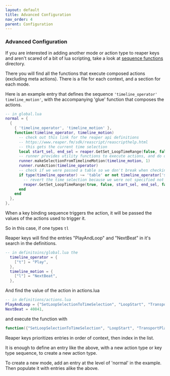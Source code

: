 ```yaml
---
layout: default
title: Advanced Configuration
nav_order: 4
parent: Configuration
---
```


### Advanced Configuration

If you are interested in adding another mode or action type to reaper keys and
aren't scared of a bit of lua scripting, take a look at [sequence functions](file:///../internal/command/sequence_functions/) directory.

There you will find all the functions that execute composed actions (excluding
meta actions). There is a file for each context, and a section for each mode.

Here is an example entry that defines the sequence `'timeline_operator'
timeline_motion'`, with the accompanying 'glue' function that composes the actions.

``` lua
-- in global.lua
normal = {
  {
    { 'timeline_operator', 'timeline_motion' },
    function(timeline_operator, timeline_motion)
      -- check out this link for the reaper api definitions
      -- https://www.reaper.fm/sdk/reascript/reascripthelp.html
      -- this gets the current time selection
      local start_sel, end_sel = reaper.GetSet_LoopTimeRange(false, false, 0, 0, false)
      -- runner provides utility functions to execute actions, and do other things
      runner.makeSelectionFromTimelineMotion(timeline_motion, 1)
      runner.runAction(timeline_operator)
      -- check if we were passed a table so we don't break when checking an option
      if type(timeline_operator) ~= 'table' or not timeline_operator['setTimeSelection'] then
        -- revert the time selection because we were not specified not to
        reaper.GetSet_LoopTimeRange(true, false, start_sel, end_sel, false)
      end
    end
  },
},
```

When a key binding sequence triggers the action, it will be passed the values of
the actions used to trigger it.

So in this case, if one types `tl`

Reaper keys will find the entries "PlayAndLoop" and "NextBeat" in it's search in the definitions.

``` lua
-- in definitoins/global.lua the
  timeline_operator = {
    ["t"] = "Play",
  },
  timeline_motion = {
    ["l"] = "NextBeat",
  },
```

And find the value of the action in actions.lua

``` lua
-- in definitions/actions.lua
PlayAndLoop = {"SetLoopSelectionToTimeSelection", "LoopStart", "TransportPlay", setTimeSelection=true},
NextBeat = 40841,
```

and execute the function with

``` lua
function({"SetLoopSelectionToTimeSelection", "LoopStart", "TransportPlay", setTimeSelection=true}, 40841)
```

Reaper keys prioritizes entries in order of  context, then index in the list.

It is enough to define an entry like the above, with a new action type or key
type sequence, to create a new action type.

To create a new mode, add an entry at the level of 'normal' in the example. Then
populate it with entries alike the above.
